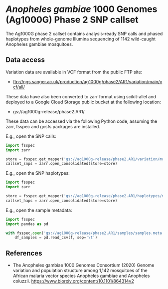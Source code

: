 # *Anopheles gambiae* 1000 Genomes (Ag1000G) Phase 2 SNP callset

The Ag1000G phase 2 callset contains analysis-ready SNP calls and
phased haplotypes from whole-genome Illumina sequencing of 1142
wild-caught Anopheles gambiae mosquitoes.


## Data access

Variation data are available in VCF format from the public FTP
site:

* ftp://ngs.sanger.ac.uk/production/ag1000g/phase2/AR1/variation/main/vcf/all/

These data have also been converted to zarr format using scikit-allel
and deployed to a Google Cloud Storage public bucket at the following
location:

* gs://ag1000g-release/phase2.AR1/

These data can be accessed via the following Python code, assuming the
zarr, fsspec and gcsfs packages are installed.

E.g., open the SNP calls:

```python
import fsspec
import zarr

store = fsspec.get_mapper('gs://ag1000g-release/phase2.AR1/variation/main/zarr/all/ag1000g.phase2.ar1')
callset_snps = zarr.open_consolidated(store=store)
```

E.g., open the SNP haplotypes:

```python
import fsspec
import zarr

store = fsspec.get_mapper('gs://ag1000g-release/phase2.AR1/haplotypes/main/zarr/ag1000g.phase2.ar1.haplotypes')
callset_haps = zarr.open_consolidated(store=store)
```

E.g., open the sample metadata:

```python
import fsspec
import pandas as pd

with fsspec.open('gs://ag1000g-release/phase2.AR1/samples/samples.meta.txt') as f:
    df_samples = pd.read_csv(f, sep='\t')
```


## References

* The Anopheles gambiae 1000 Genomes Consortium (2020) Genome
  variation and population structure among 1,142 mosquitoes of the
  African malaria vector species Anopheles gambiae and Anopheles
  coluzzii. https://www.biorxiv.org/content/10.1101/864314v2
